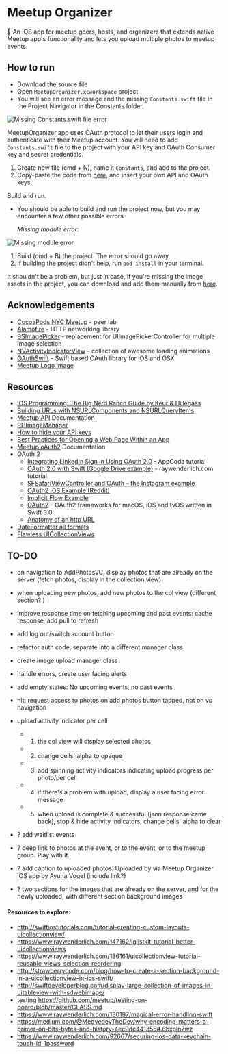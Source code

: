 # Meetup Organizer
📲 An iOS app for meetup goers, hosts, and organizers that extends native Meetup app's functionality and lets you upload multiple photos to meetup events. 

## How to run 

* Download the source file 
* Open `MeetupOrganizer.xcworkspace` project 
* You will see an error message and the missing `Constants.swift` file in the Project Navigator in the Constants folder. 

![Missing Constants.swift file error](https://github.com/ayunav/MeetupOrganizer/blob/master/Screenshots/Missing_Constants.swift_File.png)

MeetupOrganizer app uses OAuth protocol to let their users login and authenticate with their Meetup account. 
You will need to add `Constants.swift` file to the project with your API key and OAuth Consumer key and secret credentials.
  1. Create new file (cmd + N), name it `Constants`, and add to the project. 
  2. Copy-paste the code from [here](https://github.com/ayunav/MeetupOrganizer/blob/master/GitHubConstants.md), and insert your own API and OAuth keys. 

Build and run.  

- You should be able to build and run the project now, but you may encounter a few other possible errors. 

  *Missing module error:* 

![Missing module error](https://github.com/ayunav/MeetupOrganizer/blob/master/Screenshots/Missing_module_error.png)

  1. Build (cmd + B) the project. The error should go away. 
  2. If building the project didn't help, run `pod install` in your terminal.  

It shouldn't be a problem, but just in case, if you're missing the image assets in the project, you can download and add them manually from [here](https://github.com/ayunav/MeetupOrganizer/tree/master/MeetupIcons).  


## Acknowledgements

- [CocoaPods NYC Meetup](https://www.meetup.com/CocoaPods-NYC/) - peer lab
- [Alamofire](https://github.com/Alamofire/Alamofire) - HTTP networking library 
- [BSImagePicker](https://github.com/mikaoj/BSImagePicker) - replacement for UIImagePickerController for multiple image selection 
- [NVActivityIndicatorView](https://github.com/ninjaprox/NVActivityIndicatorView) - collection of awesome loading animations
- [OAuthSwift](https://github.com/OAuthSwift/OAuthSwift/) - Swift based OAuth library for iOS and OSX
- [Meetup Logo image](https://a248.e.akamai.net/secure.meetupstatic.com/s/img/786824251364989575000/logo/swarm/m_swarm_630x630.png)


## Resources 

- [iOS Programming: The Big Nerd Ranch Guide by Keur & Hillegass](https://www.bignerdranch.com/we-write/)
- [Building URLs with NSURLComponents and NSURLQueryItems](https://grokswift.com/building-urls/)
- [Meetup API](https://www.meetup.com/meetup_api/) Documentation
- [PHImageManager](https://github.com/FlexMonkey/PHImageManagerTwitterDemo)
- [How to hide your API keys](https://medium.com/@AyunasCode/how-to-hide-your-api-keys-367ef6589949#.deo9jtsae)
- [Best Practices for Opening a Web Page Within an App](http://developer.outbrain.com/ios-best-practices-for-opening-a-web-page-within-an-app/)
- [Meetup oAuth2](https://www.meetup.com/meetup_api/auth/#oauth2) Documentation 
- OAuth 2
  - [Integrating LinkedIn Sign In Using OAuth 2.0](https://www.appcoda.com/linkedin-sign-in/) - AppCoda tutorial    
  - [OAuth 2.0 with Swift (Google Drive example)](https://www.raywenderlich.com/99431/oauth-2-with-swift-tutorial) - raywenderlich.com tutorial 
  - [SFSafariViewController and OAuth – the Instagram example](http://strawberrycode.com/blog/sfsafariviewcontroller-and-oauth-the-instagram-example/)
  - [OAuth2 iOS Example (Reddit)](https://github.com/reddit/reddit/wiki/OAuth2-iOS-Example)
  - [Implicit Flow Example](https://www.oauth.com/oauth2-servers/oauth2-clients/mobile-and-native-apps/)
  - [OAuth2](https://github.com/p2/OAuth2) - OAuth2 frameworks for macOS, iOS and tvOS written in Swift 3.0
  - [Anatomy of an http URL](http://www.webreference.com/html/tutorial2/2.html)
- [DateFormatter all formats](http://nsdateformatter.com/)
- [Flawless UICollectionViews](https://digitalleaves.com/blog/2016/02/flawless-uicollectionviews-and-uitableviews/)
  

## TO-DO

- on navigation to AddPhotosVC, display photos that are already on the server (fetch photos, display in the collection view)
- when uploading new photos, add new photos to the col view (different section? )
- improve response time on fetching upcoming and past events: cache response, add pull to refresh
- add log out/switch account button
- refactor auth code, separate into a different manager class
- create image upload manager class
- handle errors, create user facing alerts 
- add empty states: No upcoming events, no past events 
- nit: request access to photos on add photos button tapped, not on vc navigation 

- upload activity indicator per cell
    - 1. the col view will display selected photos
    - 2. change cells' alpha to opaque
    - 3. add spinning activity indicators indicating upload progress per photo/per cell
    - 4. if there's a problem with upload, display a user facing error message
    - 5. when upload is complete & successful (json response came back), stop & hide activity indicators, change cells' aipha to clear

- ? add waitlist events
- ? deep link to photos at the event, or to the event, or to the meetup group. Play with it. 
- ? add caption to uploaded photos: Uploaded by <member name> via Meetup Organizer iOS app by Ayuna Vogel (include link?)
- ? two sections for the images that are already on the server, and for the newly uploaded, with different section background images 

#### Resources to explore:

- http://swiftiostutorials.com/tutorial-creating-custom-layouts-uicollectionview/
- https://www.raywenderlich.com/147162/iglistkit-tutorial-better-uicollectionviews
- https://www.raywenderlich.com/136161/uicollectionview-tutorial-reusable-views-selection-reordering
- http://strawberrycode.com/blog/how-to-create-a-section-background-in-a-uicollectionview-in-ios-swift/
- http://swiftdeveloperblog.com/display-large-collection-of-images-in-uitableview-with-sdwebimage/
- testing https://github.com/meetup/testing-on-board/blob/master/CLASS.md
- https://www.raywenderlich.com/130197/magical-error-handling-swift
- https://medium.com/@MedvedevTheDev/why-encoding-matters-a-primer-on-bits-bytes-and-history-4ec9dc441355#.6bxpln7wz
- https://www.raywenderlich.com/92667/securing-ios-data-keychain-touch-id-1password
